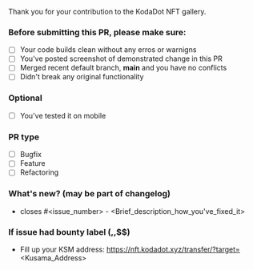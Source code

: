 Thank you for your contribution to the KodaDot NFT gallery.

### Before submitting this PR, please make sure:
- [ ] Your code builds clean without any erros or warnigns
- [ ] You've posted screenshot of demonstrated change in this PR
- [ ] Merged recent default branch, **main** and you have no conflicts
- [ ] Didn't break any original functionality 

### Optional
- [ ] You've tested it on mobile

### PR type
- [ ] Bugfix
- [ ] Feature
- [ ] Refactoring

### What's new? (may be part of changelog)
- closes #<issue_number> - <Brief_description_how_you've_fixed_it>

### If issue had bounty label ($,$$,$$$)
- Fill up your KSM address: https://nft.kodadot.xyz/transfer/?target=<Kusama_Address> 
